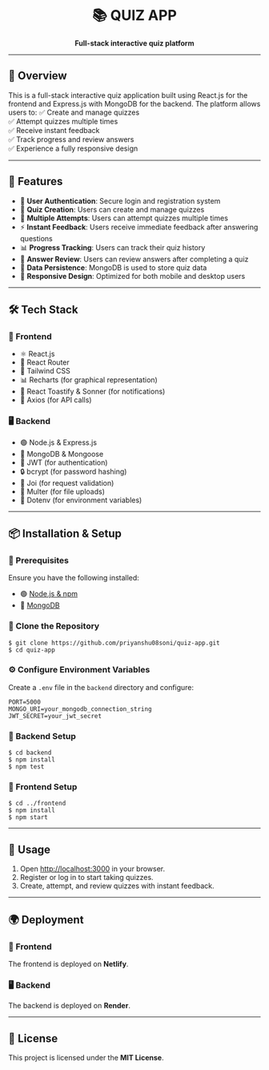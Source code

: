 <h1 align="center">📚 QUIZ APP</h1>

<p align="center">
  <b>Full-stack interactive quiz platform</b>
</p>

---

## 🌟 Overview

This is a full-stack interactive quiz application built using React.js for the frontend and Express.js with MongoDB for the backend. The platform allows users to:
✅ Create and manage quizzes  
✅ Attempt quizzes multiple times  
✅ Receive instant feedback  
✅ Track progress and review answers  
✅ Experience a fully responsive design  

---

## 🚀 Features

- 🔐 **User Authentication**: Secure login and registration system
- 📝 **Quiz Creation**: Users can create and manage quizzes
- 🔄 **Multiple Attempts**: Users can attempt quizzes multiple times
- ⚡ **Instant Feedback**: Users receive immediate feedback after answering questions
- 📊 **Progress Tracking**: Users can track their quiz history
- 📜 **Answer Review**: Users can review answers after completing a quiz
- 💾 **Data Persistence**: MongoDB is used to store quiz data
- 📱 **Responsive Design**: Optimized for both mobile and desktop users

---

## 🛠 Tech Stack

### 🎨 Frontend
- ⚛️ React.js
- 🚏 React Router
- 🎨 Tailwind CSS
- 📊 Recharts (for graphical representation)
- 🔔 React Toastify & Sonner (for notifications)
- 🔗 Axios (for API calls)

### 🖥 Backend
- 🟢 Node.js & Express.js
- 🍃 MongoDB & Mongoose
- 🔑 JWT (for authentication)
- 🔒 bcrypt (for password hashing)
- 📜 Joi (for request validation)
- 📂 Multer (for file uploads)
- 🔧 Dotenv (for environment variables)

---

## 📦 Installation & Setup

### 📌 Prerequisites
Ensure you have the following installed:
- 🟢 [Node.js & npm](https://nodejs.org/)
- 🍃 [MongoDB](https://www.mongodb.com/)

### 🔽 Clone the Repository
```terminal
$ git clone https://github.com/priyanshu08soni/quiz-app.git
$ cd quiz-app
```

### ⚙️ Configure Environment Variables
Create a `.env` file in the `backend` directory and configure:
```env
PORT=5000
MONGO_URI=your_mongodb_connection_string
JWT_SECRET=your_jwt_secret
```

### 🔧 Backend Setup
```terminal
$ cd backend
$ npm install
$ npm test
```

### 🎨 Frontend Setup
```terminal
$ cd ../frontend
$ npm install
$ npm start
```

---

## 📌 Usage
1. Open [http://localhost:3000](http://localhost:3000) in your browser.
2. Register or log in to start taking quizzes.
3. Create, attempt, and review quizzes with instant feedback.

---

## 🌍 Deployment

### 🚀 Frontend
The frontend is deployed on **Netlify**.

### 🖥 Backend
The backend is deployed on **Render**.

---

## 📜 License
This project is licensed under the **MIT License**.

